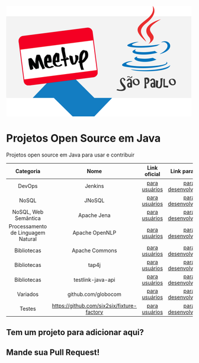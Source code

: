 
![GitHub Logo](/logo-meetup-500px.png)

# Projetos Open Source em Java
Projetos open source em Java para usar e contribuir

|   Categoria	| Nome   	| Link oficial  	|   Link para devs	| Brasileiros no projeto  	|
|:-:	|:-:	|:-:	|:-:	|:-:	|
| DevOps	|  Jenkins  	| [para usuários](https://jenkins.io)  	|  [para desenvolvedores](https://jenkins.io/doc/developer/)  	|  [@boaglio](https://github.com/boaglio) [@kinow](https://github.com/kinow) | 
|  NoSQL  	| JNoSQL  	| [para usuários](http://www.jnosql.org)   | [para desenvolvedores](http://www.jnosql.org/getting_started.html#join)  	|  [@otaviojava](https://github.com/otaviojava) | 
| NoSQL, Web Semântica | Apache Jena | [para usuários](http://jena.apache.org/) | [para desenvolvedores](http://jena.apache.org/getting_involved/index.html) | [@kinow](https://github.com/kinow) |
| Processamento de Linguagem Natural | Apache OpenNLP | [para usuários](http://opennlp.apache.org/) | [para desenvolvedores](http://opennlp.apache.org/get-involved.html) | [@wcolen](https://github.com/wcolen) [@kinow](https://github.com/kinow) |
| Bibliotecas | Apache Commons | [para usuários](http://commons.apache.org/) | [para desenvolvedores](http://commons.apache.org/patches.html) | [@kinow](https://github.com/kinow) |
| Bibliotecas | tap4j | [para usuários](https://tupilabs.github.io/tap4j) | [para desenvolvedores](https://github.com/tupilabs/tap4j/) | [@kinow](https://github.com/kinow) |
| Bibliotecas | testlink-java-api | [para usuários](http://kinow.github.io/testlink-java-api/) | [para desenvolvedores](https://github.com/kinow/testlink-java-api) | [@kinow](https://github.com/kinow) |
| Variados | github.com/globocom | [para usuários](https://opensource.globo.com) | [para desenvolvedores](https://github.com/globocom?language=java) | [70+](https://github.com/orgs/globocom/people) |
| Testes | https://github.com/six2six/fixture-factory | [para usuários](https://github.com/six2six) | [para desenvolvedores](https://github.com/six2six/fixture-factory) | [5](https://github.com/orgs/six2six/people) |

## Tem um projeto para adicionar aqui? 
## Mande sua Pull Request! 
